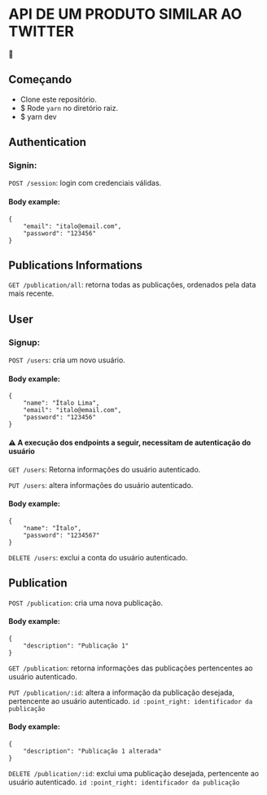 # API DE UM PRODUTO SIMILAR AO TWITTER

:rocket:

## Começando

- Clone este repositório.
- \$ Rode `yarn` no diretório raiz.
- \$ yarn dev

## Authentication

### Signin:

`POST /session`: login com credenciais válidas.

#### Body example:

```
{
	"email": "italo@email.com",
	"password": "123456"
}
```

## Publications Informations

`GET /publication/all`: retorna todas as publicações, ordenados pela data mais recente.

## User

### Signup:

`POST /users`: cria um novo usuário.

#### Body example:

```
{
	"name": "Ítalo Lima",
	"email": "italo@email.com",
	"password": "123456"
}
```

#### :warning: A execução dos endpoints a seguir, necessitam de autenticação do usuário

`GET /users`: Retorna informações do usuário autenticado.

`PUT /users`: altera informações do usuário autenticado.

#### Body example:

```
{
	"name": "Ítalo",
	"password": "1234567"
}
```

`DELETE /users`: exclui a conta do usuário autenticado.

## Publication

`POST /publication`: cria uma nova publicação.

#### Body example:

```
{
	"description": "Publicação 1"
}
```

`GET /publication`: retorna informações das publicações pertencentes ao usuário autenticado.

`PUT /publication/:id`: altera a informação da publicação desejada, pertencente ao usuário autenticado.
`id :point_right: identificador da publicação`

#### Body example:

```
{
	"description": "Publicação 1 alterada"
}
```

`DELETE /publication/:id`: exclui uma publicação desejada, pertencente ao usuário autenticado.
`id :point_right: identificador da publicação`
